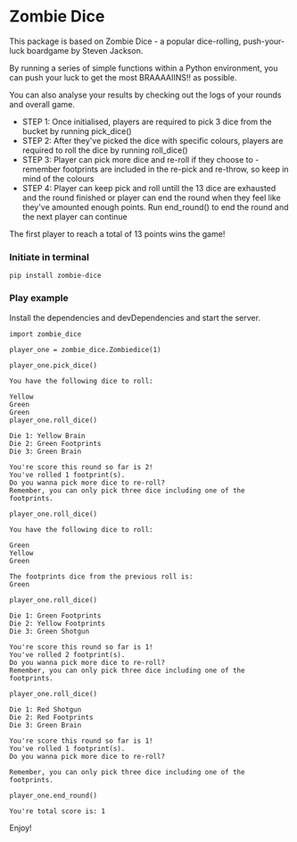 # Zombie Dice

This package is based on Zombie Dice - a popular dice-rolling, push-your-luck boardgame by Steven Jackson.

By running a series of simple functions within a Python environment, you can push your luck to get the most BRAAAAIINS!! as possible.

You can also analyse your results by checking out the logs of your rounds and overall game.

- STEP 1: Once initialised, players are required to pick 3 dice from the bucket by running pick_dice()
- STEP 2: After they've picked the dice with specific colours, players are required to roll the dice by running roll_dice()
- STEP 3: Player can pick more dice and re-roll if they choose to - remember footprints are included in the re-pick and re-throw, so keep in mind of the colours
- STEP 4: Player can keep pick and roll untill the 13 dice are exhausted and the round finished or player can end the round when they feel like they've amounted enough points. Run end_round() to end the round and the next player can continue

The first player to reach a total of 13 points wins the game!

### Initiate in terminal

```
pip install zombie-dice
```

### Play example

Install the dependencies and devDependencies and start the server.

```
import zombie_dice

player_one = zombie_dice.Zombiedice(1)

player_one.pick_dice()

You have the following dice to roll:

Yellow
Green
Green
player_one.roll_dice()

Die 1: Yellow Brain
Die 2: Green Footprints
Die 3: Green Brain

You're score this round so far is 2!
You've rolled 1 footprint(s).
Do you wanna pick more dice to re-roll?
Remember, you can only pick three dice including one of the footprints.

player_one.roll_dice()

You have the following dice to roll:

Green
Yellow
Green

The footprints dice from the previous roll is:
Green

player_one.roll_dice()

Die 1: Green Footprints
Die 2: Yellow Footprints
Die 3: Green Shotgun

You're score this round so far is 1!
You've rolled 2 footprint(s).
Do you wanna pick more dice to re-roll?
Remember, you can only pick three dice including one of the footprints.

player_one.roll_dice()

Die 1: Red Shotgun
Die 2: Red Footprints
Die 3: Green Brain

You're score this round so far is 1!
You've rolled 1 footprint(s).
Do you wanna pick more dice to re-roll?

Remember, you can only pick three dice including one of the footprints.

player_one.end_round()

You're total score is: 1
```

Enjoy!

